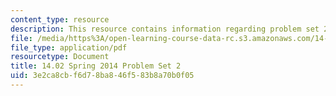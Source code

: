 ```yaml
---
content_type: resource
description: This resource contains information regarding problem set 2.
file: /media/https%3A/open-learning-course-data-rc.s3.amazonaws.com/14-02-principles-of-macroeconomics-spring-2014/3e2ca8cbf6d78ba846f583b8a70b0f05_MIT14_02S14_pset2.pdf
file_type: application/pdf
resourcetype: Document
title: 14.02 Spring 2014 Problem Set 2
uid: 3e2ca8cb-f6d7-8ba8-46f5-83b8a70b0f05
---
```

